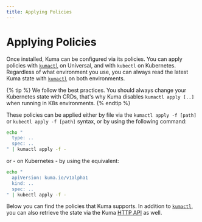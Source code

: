 ```yaml
---
title: Applying Policies
---
```

# Applying Policies

Once installed, Kuma can be configured via its policies. You can apply policies with [`kumactl`](../../documentation/kumactl) on Universal, and with `kubectl` on Kubernetes. Regardless of what environment you use, you can always read the latest Kuma state with [`kumactl`](../../documentation/kumactl) on both environments.

{% tip %}
We follow the best practices. You should always change your Kubernetes state with CRDs, that's why Kuma disables `kumactl apply [..]` when running in K8s environments.
{% endtip %}

These policies can be applied either by file via the `kumactl apply -f [path]` or `kubectl apply -f [path]` syntax, or by using the following command:

```sh
echo "
  type: ..
  spec: ..
" | kumactl apply -f -
```

or - on Kubernetes - by using the equivalent:

```sh
echo "
  apiVersion: kuma.io/v1alpha1
  kind: ..
  spec: ..
" | kubectl apply -f -
```

Below you can find the policies that Kuma supports. In addition to [`kumactl`](../../documentation/kumactl), you can also retrieve the state via the Kuma [HTTP API](../../documentation/http-api) as well.